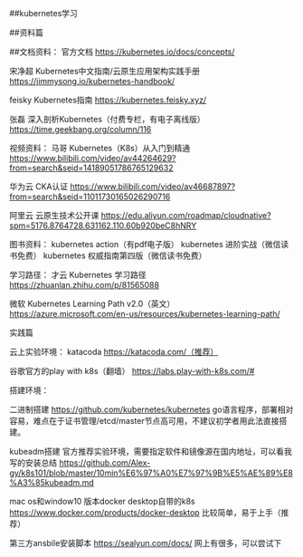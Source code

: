 ##kubernetes学习

##资料篇

##文档资料：
官方文档
    https://kubernetes.io/docs/concepts/

宋净超 Kubernetes中文指南/云原生应用架构实践手册
    https://jimmysong.io/kubernetes-handbook/

feisky Kubernetes指南
    https://kubernetes.feisky.xyz/

张磊 深入剖析Kubernetes（付费专栏，有电子离线版）
    https://time.geekbang.org/column/116


视频资料：
马哥 Kubernetes（K8s）从入门到精通
    https://www.bilibili.com/video/av44264629?from=search&seid=14189051786765129632

华为云 CKA认证
    https://www.bilibili.com/video/av46687897?from=search&seid=11011730165026290716

阿里云 云原生技术公开课
    https://edu.aliyun.com/roadmap/cloudnative?spm=5176.8764728.631162.110.60b920beC8hNRY


图书资料：
    kubernetes action（有pdf电子版）
    kubernetes 进阶实战（微信读书免费）
    kubernetes 权威指南第四版（微信读书免费）


学习路径：
才云 Kubernetes 学习路径
    https://zhuanlan.zhihu.com/p/81565088

微软 Kubernetes Learning Path v2.0（英文）
     https://azure.microsoft.com/en-us/resources/kubernetes-learning-path/



实践篇

云上实验环境：
katacoda
    https://katacoda.com/（推荐）

谷歌官方的play with k8s（翻墙）
    https://labs.play-with-k8s.com/#
    

搭建环境：

二进制搭建
    https://github.com/kubernetes/kubernetes
    go语言程序，部署相对容易，难点在于证书管理/etcd/master节点高可用，不建议初学者用此法直接搭建。

kubeadm搭建
    官方推荐实验环境，需要指定软件和镜像源在国内地址，可以看我写的安装总结
    https://github.com/Alex-gy/k8s101/blob/master/10min%E6%97%A0%E7%97%9B%E5%AE%89%E8%A3%85kubeadm.md

mac os和window10 版本docker desktop自带的k8s
    https://www.docker.com/products/docker-desktop
    比较简单，易于上手（推荐）

第三方ansbile安装脚本
    https://sealyun.com/docs/
    网上有很多，可以尝试下
